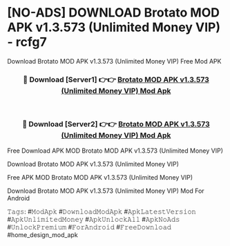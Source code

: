 # [NO-ADS] DOWNLOAD Brotato MOD APK v1.3.573 (Unlimited Money VIP) - rcfg7
Download Brotato MOD APK v1.3.573 (Unlimited Money VIP) Free Mod APK

<div align="center">
<h3>🔴 Download [Server1] 👉👉 <a href="https://apk-comot.site?title=Brotato_MOD_APK_v1.3.573_(Unlimited_Money_VIP)">Brotato MOD APK v1.3.573 (Unlimited Money VIP) Mod Apk</a></h3><br>

<h3>🔴 Download [Server2] 👉👉 <a href="https://apk-comot.site?title=Brotato_MOD_APK_v1.3.573_(Unlimited_Money_VIP)">Brotato MOD APK v1.3.573 (Unlimited Money VIP) Mod Apk</a></h3>
</div>


Free Download APK MOD Brotato MOD APK v1.3.573 (Unlimited Money VIP)

Download Brotato MOD APK v1.3.573 (Unlimited Money VIP) 

Free APK MOD Brotato MOD APK v1.3.573 (Unlimited Money VIP) 

Download Brotato MOD APK v1.3.573 (Unlimited Money VIP) Mod For Android

𝚃𝚊𝚐𝚜: #𝙼𝚘𝚍𝙰𝚙𝚔 #𝙳𝚘𝚠𝚗𝚕𝚘𝚊𝚍𝙼𝚘𝚍𝙰𝚙𝚔 #𝙰𝚙𝚔𝙻𝚊𝚝𝚎𝚜𝚝𝚅𝚎𝚛𝚜𝚒𝚘𝚗 #𝙰𝚙𝚔𝚄𝚗𝚕𝚒𝚖𝚒𝚝𝚎𝚍𝙼𝚘𝚗𝚎𝚢 #𝙰𝚙𝚔𝚄𝚗𝚕𝚘𝚌𝚔𝙰𝚕𝚕 #𝙰𝚙𝚔𝙽𝚘𝙰𝚍𝚜 #𝚄𝚗𝚕𝚘𝚌𝚔𝙿𝚛𝚎𝚖𝚒𝚞𝚖 #𝙵𝚘𝚛𝙰𝚗𝚍𝚛𝚘𝚒𝚍 #𝙵𝚛𝚎𝚎𝙳𝚘𝚠𝚗𝚕𝚘𝚊𝚍 #home_design_mod_apk